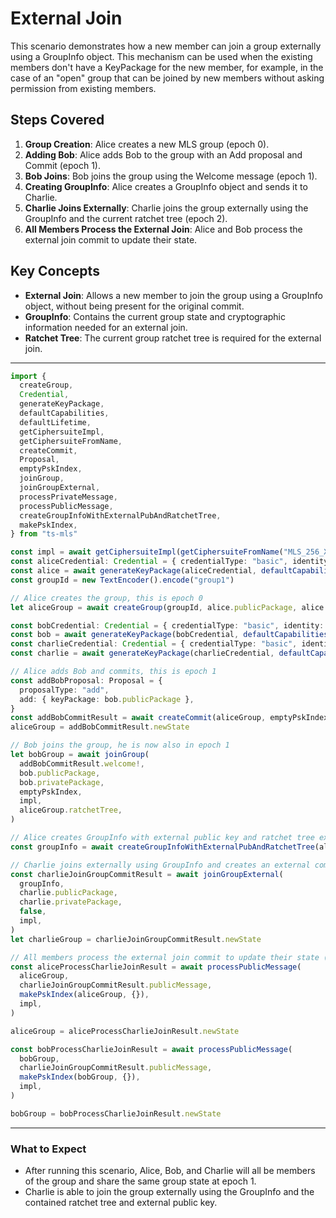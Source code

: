 # External Join

This scenario demonstrates how a new member can join a group externally using a GroupInfo object. This mechanism can be used when the existing members don't have a KeyPackage for the new member, for example, in the case of an "open" group that can be joined by new members without asking permission from existing members.

## Steps Covered

1. **Group Creation**: Alice creates a new MLS group (epoch 0).
2. **Adding Bob**: Alice adds Bob to the group with an Add proposal and Commit (epoch 1).
3. **Bob Joins**: Bob joins the group using the Welcome message (epoch 1).
4. **Creating GroupInfo**: Alice creates a GroupInfo object and sends it to Charlie.
5. **Charlie Joins Externally**: Charlie joins the group externally using the GroupInfo and the current ratchet tree (epoch 2).
6. **All Members Process the External Join**: Alice and Bob process the external join commit to update their state.

## Key Concepts

- **External Join**: Allows a new member to join the group using a GroupInfo object, without being present for the original commit.
- **GroupInfo**: Contains the current group state and cryptographic information needed for an external join.
- **Ratchet Tree**: The current group ratchet tree is required for the external join.

---

```typescript
import {
  createGroup,
  Credential,
  generateKeyPackage,
  defaultCapabilities,
  defaultLifetime,
  getCiphersuiteImpl,
  getCiphersuiteFromName,
  createCommit,
  Proposal,
  emptyPskIndex,
  joinGroup,
  joinGroupExternal,
  processPrivateMessage,
  processPublicMessage,
  createGroupInfoWithExternalPubAndRatchetTree,
  makePskIndex,
} from "ts-mls"

const impl = await getCiphersuiteImpl(getCiphersuiteFromName("MLS_256_XWING_AES256GCM_SHA512_Ed25519"))
const aliceCredential: Credential = { credentialType: "basic", identity: new TextEncoder().encode("alice") }
const alice = await generateKeyPackage(aliceCredential, defaultCapabilities(), defaultLifetime, [], impl)
const groupId = new TextEncoder().encode("group1")

// Alice creates the group, this is epoch 0
let aliceGroup = await createGroup(groupId, alice.publicPackage, alice.privatePackage, [], impl)

const bobCredential: Credential = { credentialType: "basic", identity: new TextEncoder().encode("bob") }
const bob = await generateKeyPackage(bobCredential, defaultCapabilities(), defaultLifetime, [], impl)
const charlieCredential: Credential = { credentialType: "basic", identity: new TextEncoder().encode("charlie") }
const charlie = await generateKeyPackage(charlieCredential, defaultCapabilities(), defaultLifetime, [], impl)

// Alice adds Bob and commits, this is epoch 1
const addBobProposal: Proposal = {
  proposalType: "add",
  add: { keyPackage: bob.publicPackage },
}
const addBobCommitResult = await createCommit(aliceGroup, emptyPskIndex, false, [addBobProposal], impl)
aliceGroup = addBobCommitResult.newState

// Bob joins the group, he is now also in epoch 1
let bobGroup = await joinGroup(
  addBobCommitResult.welcome!,
  bob.publicPackage,
  bob.privatePackage,
  emptyPskIndex,
  impl,
  aliceGroup.ratchetTree,
)

// Alice creates GroupInfo with external public key and ratchet tree extensions and sends it to Charlie
const groupInfo = await createGroupInfoWithExternalPubAndRatchetTree(aliceGroup, impl)

// Charlie joins externally using GroupInfo and creates an external commit (epoch 2)
const charlieJoinGroupCommitResult = await joinGroupExternal(
  groupInfo,
  charlie.publicPackage,
  charlie.privatePackage,
  false,
  impl,
)
let charlieGroup = charlieJoinGroupCommitResult.newState

// All members process the external join commit to update their state (epoch 2)
const aliceProcessCharlieJoinResult = await processPublicMessage(
  aliceGroup,
  charlieJoinGroupCommitResult.publicMessage,
  makePskIndex(aliceGroup, {}),
  impl,
)

aliceGroup = aliceProcessCharlieJoinResult.newState

const bobProcessCharlieJoinResult = await processPublicMessage(
  bobGroup,
  charlieJoinGroupCommitResult.publicMessage,
  makePskIndex(bobGroup, {}),
  impl,
)

bobGroup = bobProcessCharlieJoinResult.newState
```

---

### What to Expect

- After running this scenario, Alice, Bob, and Charlie will all be members of the group and share the same group state at epoch 1.
- Charlie is able to join the group externally using the GroupInfo and the contained ratchet tree and external public key.
